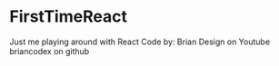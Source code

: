 # FirstTimeReact
Just me playing around with React
 Code by: Brian Design on Youtube
          briancodex on github
